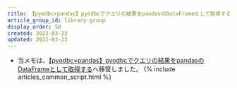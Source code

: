 ```yaml
---
title: 【pyodbc×pandas】pyodbcでクエリの結果をpandasのDataFrameとして取得する
article_group_id: library-group
display_order: 50
created: 2022-03-23
updated: 2022-03-23
---
```

- 当メモは、[【pyodbc×pandas】pyodbcでクエリの結果をpandasのDataFrameとして取得する](https://thinktwice.tech/it/python/pyodbc_x_pandas_obtain_the_result_of_a_query_with_pyodbc_as_a_pandas_dataframe/)へ移管しました。
{% include articles_common_script.html %}
